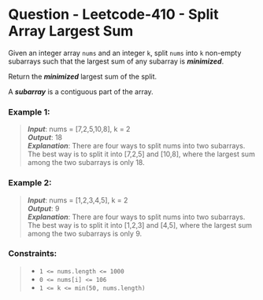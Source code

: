# Question - Leetcode-410 - Split Array Largest Sum

Given an integer array `nums` and an integer `k`, split `nums` into `k` non-empty subarrays such that the largest sum of any subarray is **_minimized_**.

Return the **_minimized_** largest sum of the split.

A **_subarray_** is a contiguous part of the array.



### Example 1:

> **_Input_**: nums = [7,2,5,10,8], k = 2  
**_Output_**: 18  
**_Explanation_**: There are four ways to split nums into two subarrays.
The best way is to split it into [7,2,5] and [10,8], where the largest sum among the two subarrays is only 18.
### Example 2:

> **_Input_**: nums = [1,2,3,4,5], k = 2  
**_Output_**: 9  
**_Explanation_**: There are four ways to split nums into two subarrays.
The best way is to split it into [1,2,3] and [4,5], where the largest sum among the two subarrays is only 9.


### Constraints:

> - `1 <= nums.length <= 1000`
> - `0 <= nums[i] <= 106`
> - `1 <= k <= min(50, nums.length)`